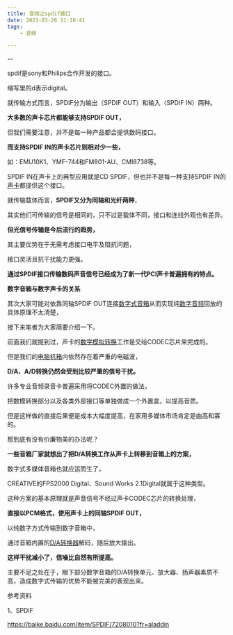 ```yaml
---
title: 音频之spdif接口
date: 2021-03-26 11:10:41 
tags:
	- 音频

---
```


--

spdif是sony和Philips合作开发的接口。

缩写里的d表示digital。

就传输方式而言，SPDIF分为输出（SPDIF OUT）和输入（SPDIF IN）两种。

**大多数的声卡芯片都能够支持SPDIF OUT，**

但我们需要注意，并不是每一种产品都会提供数码接口。

**而支持SPDIF IN的声卡芯片则相对少一些，**

如：EMU10K1、YMF-744和FM801-AU、CMI8738等。

SPDIF IN在声卡上的典型应用就是CD SPDIF，但也并不是每一种支持SPDIF IN的[声卡](https://baike.baidu.com/item/声卡/108520)都提供这个接口。



就传输载体而言，**SPDIF又分为同轴和光纤两种**，

其实他们可传输的信号是相同的，只不过是载体不同，接口和连线外观也有差异。

**但光信号传输是今后流行的趋势，**

其主要优势在于无需考虑接口电平及阻抗问题，

接口灵活且抗干扰能力更强。

**通过SPDIF接口传输数码声音信号已经成为了新一代PCI声卡普遍拥有的特点。**



**数字音箱与数字声卡的关系**

其次大家可能对依靠同轴SPDIF OUT连接[数字式音箱](https://baike.baidu.com/item/数字式音箱)从而实现纯[数字音频](https://baike.baidu.com/item/数字音频)回放的具体原理不太清楚，

接下来笔者为大家简要介绍一下。

前面我们就提到过，声卡的[数字模拟转换](https://baike.baidu.com/item/数字模拟转换/18451742)工作是交给CODEC芯片来完成的。

但是我们的[电脑机箱](https://baike.baidu.com/item/电脑机箱)内依然存在着严重的电磁波，

**D/A、A/D转换仍然会受到比较严重的信号干扰。**

许多专业音频录音卡普遍采用将CODEC外置的做法，

把数模转换部分以及各类外部接口等单独做成一个外置盒，以提高音质。

但是这样做的直接后果便是成本大幅度提高，在家用多媒体市场肯定是曲高和寡的。

那到底有没有价廉物美的办法呢？

**一些音箱厂家就想出了把D/A转换工作从声卡上转移到音箱上的方案，**

数字式多媒体音箱也就应运而生了，

CREATIVE的FPS2000 Digital、Sound Works 2.1Digital就属于这种类型。

这种方案的基本原理就是声音信号不经过声卡CODEC芯片的转换处理，

**直接以PCM格式，使用声卡上的同轴SPDIF OUT，**

以纯数字方式传输到数字音箱中，

通过音箱内置的[D/A转换器](https://baike.baidu.com/item/D%2FA转换器)解码，随后放大输出。

**这样干扰减小了，信噪比自然有所提高。**

主要不足之处在于，眼下部分数字音箱的D/A转换单元、放大器、扬声器素质不高，造成数字式传输的优势不能被完美的表现出来。







参考资料

1、SPDIF

https://baike.baidu.com/item/SPDIF/7208010?fr=aladdin